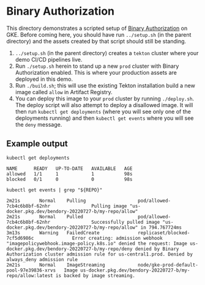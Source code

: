 # Binary Authorization
This directory demonstrates a scripted setup of [Binary
Authorization](https://cloud.google.com/binary-authorization) on GKE.
Before coming here, you should have run `../setup.sh` (in the parent directory)
and the assets created by that script should still be standing.

1. `../setup.sh` (in the parent directory) creates a `tekton` cluster where
   your demo CI/CD pipelines live.
2. Run `./setup.sh` herein to stand up a new `prod` cluster with Binary
   Authorization enabled. This is where your production assets are 
   deployed in this demo.
3. Run `./build.sh`; this will use the existing Tekton installation build a new
   image called `allow` in Artifact Registry.
4. You can deploy this image to your `prod` cluster by running `./deploy.sh`.
   The deploy script will also attempt to deploy a disallowed image. It will
   then run `kubectl get deployments` (where you will see only one of the
   deployments running) and then `kubectl get events` where you will see the
   `deny` message.

## Example output

`kubectl get deployments`

	NAME      READY   UP-TO-DATE   AVAILABLE   AGE
	allowed   1/1     1            1           98s
	blocked   0/1     0            0           98s


`kubectl get events | grep "${REPO}"`

	2m21s       Normal    Pulling                   pod/allowed-7cb4c6b8bf-62nhr               Pulling image "us-docker.pkg.dev/bendory-20220727-b/my-repo/allow"
	2m21s       Normal    Pulled                    pod/allowed-7cb4c6b8bf-62nhr               Successfully pulled image "us-docker.pkg.dev/bendory-20220727-b/my-repo/allow" in 794.767724ms
	3m13s       Warning   FailedCreate              replicaset/blocked-7cf5d6986c              Error creating: admission webhook "imagepolicywebhook.image-policy.k8s.io" denied the request: Image us-docker.pkg.dev/bendory-20220727-b/my-repo/deny denied by Binary Authorization cluster admission rule for us-central1.prod. Denied by always_deny admission rule
	2m21s       Normal    ImageStreaming            node/gke-prod-default-pool-97e39836-xrvs   Image us-docker.pkg.dev/bendory-20220727-b/my-repo/allow:latest is backed by image streaming.
